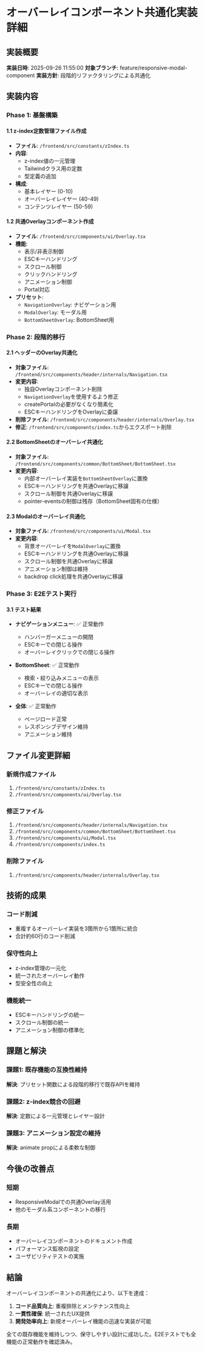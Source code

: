 # オーバーレイコンポーネント共通化実装詳細

## 実装概要

**実装日時**: 2025-09-26 11:55:00
**対象ブランチ**: feature/responsive-modal-component
**実装方針**: 段階的リファクタリングによる共通化

## 実装内容

### Phase 1: 基盤構築

#### 1.1 z-index定数管理ファイル作成
- **ファイル**: `/frontend/src/constants/zIndex.ts`
- **内容**:
  - z-index値の一元管理
  - Tailwindクラス用の定数
  - 型定義の追加
- **構成**:
  - 基本レイヤー (0-10)
  - オーバーレイレイヤー (40-49)
  - コンテンツレイヤー (50-59)

#### 1.2 共通Overlayコンポーネント作成
- **ファイル**: `/frontend/src/components/ui/Overlay.tsx`
- **機能**:
  - 表示/非表示制御
  - ESCキーハンドリング
  - スクロール制御
  - クリックハンドリング
  - アニメーション制御
  - Portal対応
- **プリセット**:
  - `NavigationOverlay`: ナビゲーション用
  - `ModalOverlay`: モーダル用
  - `BottomSheetOverlay`: BottomSheet用

### Phase 2: 段階的移行

#### 2.1 ヘッダーのOverlay共通化
- **対象ファイル**: `/frontend/src/components/header/internals/Navigation.tsx`
- **変更内容**:
  - 独自Overlayコンポーネント削除
  - `NavigationOverlay`を使用するよう修正
  - createPortalの必要がなくなり簡素化
  - ESCキーハンドリングをOverlayに委譲
- **削除ファイル**: `/frontend/src/components/header/internals/Overlay.tsx`
- **修正**: `/frontend/src/components/index.ts`からエクスポート削除

#### 2.2 BottomSheetのオーバーレイ共通化
- **対象ファイル**: `/frontend/src/components/common/BottomSheet/BottomSheet.tsx`
- **変更内容**:
  - 内部オーバーレイ実装を`BottomSheetOverlay`に置換
  - ESCキーハンドリングを共通Overlayに移譲
  - スクロール制御を共通Overlayに移譲
  - pointer-eventsの制御は残存（BottomSheet固有の仕様）

#### 2.3 Modalのオーバーレイ共通化
- **対象ファイル**: `/frontend/src/components/ui/Modal.tsx`
- **変更内容**:
  - 背景オーバーレイを`ModalOverlay`に置換
  - ESCキーハンドリングを共通Overlayに移譲
  - スクロール制御を共通Overlayに移譲
  - アニメーション制御は維持
  - backdrop click処理を共通Overlayに移譲

### Phase 3: E2Eテスト実行

#### 3.1 テスト結果
- **ナビゲーションメニュー**: ✅ 正常動作
  - ハンバーガーメニューの開閉
  - ESCキーでの閉じる操作
  - オーバーレイクリックでの閉じる操作

- **BottomSheet**: ✅ 正常動作
  - 検索・絞り込みメニューの表示
  - ESCキーでの閉じる操作
  - オーバーレイの適切な表示

- **全体**: ✅ 正常動作
  - ページロード正常
  - レスポンシブデザイン維持
  - アニメーション維持

## ファイル変更詳細

### 新規作成ファイル
1. `/frontend/src/constants/zIndex.ts`
2. `/frontend/src/components/ui/Overlay.tsx`

### 修正ファイル
1. `/frontend/src/components/header/internals/Navigation.tsx`
2. `/frontend/src/components/common/BottomSheet/BottomSheet.tsx`
3. `/frontend/src/components/ui/Modal.tsx`
4. `/frontend/src/components/index.ts`

### 削除ファイル
1. `/frontend/src/components/header/internals/Overlay.tsx`

## 技術的成果

### コード削減
- 重複するオーバーレイ実装を3箇所から1箇所に統合
- 合計約60行のコード削減

### 保守性向上
- z-index管理の一元化
- 統一されたオーバーレイ動作
- 型安全性の向上

### 機能統一
- ESCキーハンドリングの統一
- スクロール制御の統一
- アニメーション制御の標準化

## 課題と解決

### 課題1: 既存機能の互換性維持
**解決**: プリセット関数による段階的移行で既存APIを維持

### 課題2: z-index競合の回避
**解決**: 定数による一元管理とレイヤー設計

### 課題3: アニメーション設定の維持
**解決**: animate propによる柔軟な制御

## 今後の改善点

### 短期
- ResponsiveModalでの共通Overlay活用
- 他のモーダル系コンポーネントの移行

### 長期
- オーバーレイコンポーネントのドキュメント作成
- パフォーマンス監視の設定
- ユーザビリティテストの実施

## 結論

オーバーレイコンポーネントの共通化により、以下を達成：

1. **コード品質向上**: 重複排除とメンテナンス性向上
2. **一貫性確保**: 統一されたUX提供
3. **開発効率向上**: 新規オーバーレイ機能の迅速な実装が可能

全ての既存機能を維持しつつ、保守しやすい設計に成功した。E2Eテストでも全機能の正常動作を確認済み。